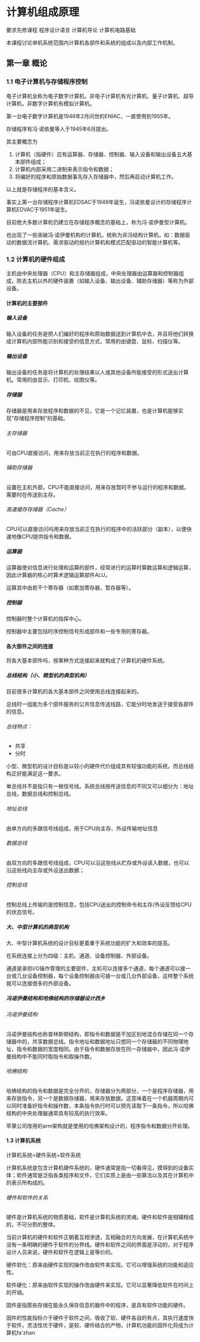 # 计算机组成原理

要求先修课程 程序设计语言 计算机导论 计算机电路基础

本课程讨论单机系统范围内计算机各部件和系统的组成以及内部工作机制。

## 第一章 概论

### 1.1 电子计算机与存储程序控制

电子计算机全称为电子数字计算机。非电子计算机有光计算机、量子计算机、超导计算机，非数字计算机有模拟计算机。

第一台电子数字计算机是1946年2月问世的ENIAC，一直使用到1955年。

存储程序有冯·诺依曼等人于1945年6月提出。

其主要概念为

1. 计算机（指硬件）应有运算器、存储器、控制器、输入设备和输出设备五大基本部件组成；
2. 计算机内部采用二进制来表示指令和数据；
3. 将编好的程序和原始数据事先存入存储器中，然后再启动计算机工作。

以上就是存储程序的基本含义。

事实上第一台存储程序计算机EDSAC于1949年诞生，冯诺依曼设计的存储程序计算机EDVAC于1951年诞生。

目前绝大多数计算机仍建立在存储程序概念的基础上，称为冯·诺伊曼型计算机。

也出现了一些突破冯·诺伊曼机构的计算机，统称为非冯结构计算机，如：数据驱动的数据流计算机、需求驱动的规约计算机和模式匹配驱动的智能计算机等。

### 1.2 计算机的硬件组成

主机由中央处理器（CPU）和主存储器组成，中央处理器由运算器和控制器组成，除去主机以外的硬件装置（如输入设备、输出设备、辅助存储器）等称为外部设备。

#### 计算机的主要部件

##### 输入设备

输入设备的任务是把人们编好的程序和原始数据送到计算机中去，并且将他们转换成计算机内部所能识别和接受的信息方式，常用的由键盘、鼠标、扫描仪等。

##### 输出设备

输出设备的任务是将计算机的处理结果以人或其他设备所能接受的形式送出计算机。常用的由显示、打印机、绘图仪等。

##### 存储器

存储器是用来存放程序和数据的不见，它是一个记忆装置，也是计算机能够实现“存储程序控制”的基础。

###### 主存储器

可由CPU直接访问，用来存放当前正在执行的程序和数据。

###### 辅助存储器

设置在主机外部，CPU不能直接访问，用来存放暂时不参与运行的程序和数据，需要时在传送到主存。

###### 高速缓存存储器（Cache）

CPU可以直接访问吗用来存放当前正在执行的程序中的活跃部分（副本），以便快速地像CPU提供指令和数据。

##### 运算器

运算器使对信息进行处理和运算的部件，经常进行的运算时算数运算和逻辑运算，因此计算器的核心时算术逻辑运算部件ALU。

运算其中由若干个寄存器（如累加寄存器，暂存器等）。

##### 控制器

控制器时整个计算机的指挥中心。

控制器中主要包括时序控制信号形成部件和一些专用的寄存器。

#### 各大部件之间的连接

将各大基本部件吗，按某种方式连接起来就构成了计算机的硬件系统。

##### 总线结构（小、微型机的典型机构）

目前很多计算机的各大基本部件之间使用总线连接起来的。

总线时一组能为多个部件服务的公共信息传送线路，它能分时地发送于接受各部件的信息。

###### 总线特点：

* 共享
* 分时

小型、微型机的设计目标是以较小的硬件代价组成具有较强功能的系统，而总线结构正好能满足这一要求。

单总线并不是指只有一根信号线。系统总线按传送信息的不同又可以细分为：地址总线，数据总线和控制总线。

###### 地址总线

由单方向的多跟信号线组成，用于CPU向主存、外设传输地址信息

###### 数据总线

由双方向的多跟信号线组成，CPU可以沿这些线从贮存或外设读入数据，也可以沿这些线向主存或外设送出数据；

###### 控制总线

控制总线上传输的是控制信息，包括CPU送出的控制命令和主存/外设反馈给CPU的状态信号。

##### 大、中型计算机的典型机构

大、中型计算机系统的设计目标更着重于系统功能的扩大和效率的提高。

在系统连接上分为四级：主机、通道、设备控制器、外部设备。

通道是承担I/O操作管理的主要部件，主机可以连接多个通道，每个通道可以接一台或几台设备控制器，每个设备控制器由可接一台或几台外部设备，这样整个系统就可以连接很多的外部设备。

##### 冯诺伊曼结构和哈佛结构的存储器设计西乡

###### 冯诺伊曼结构

冯诺伊曼结构也称普林斯顿结构，即指令和数据是不加区别地混合存储在同一个存储器中的，共享数据总线。指令地址和数据地址只想同一个存储器的不同物理地址，指令和数据的宽度相同。由于指令和数据存放在同一存储器中，因此冯·诺伊曼结构中不能同时取指令和取操作数。

###### 哈佛结构

哈佛结构的指令和数据是完全分开的，存储器分为两部分，一个是程序存储器，用来存放指令，另一个是数据存储器，用来存放数据。这意味着在一个机器周期内可以同时准备好指令和操作数，本条指令执行时可以预先读取下一条指令，所以哈佛结构的中央处理器通常具有较高的执行效率。

苹果公司改用的arm架构就是使用的哈佛架构设计的，程序指令和数据分开处理。

#### 1.3 计算机系统

计算机系统=硬件系统+软件系统

计算机系统是包含计算机硬件系统的，硬件通常是指一切看得见，摸得到的设备实体；软件通常是泛指各类程序和文件，它们实质上是由一些算法以及其在计算机中的表示所构成的。

###### 硬件和软件的关系

硬件是计算机系统的物质基础，软件是计算机系统的灵魂。硬件和软件是相辅相成的，不可分割的整体。

当前计算机的硬件和软件正朝着互相渗透，互相融合的方向发展，在计算机系统中没有一条明确的硬件于软件的分界线。硬件和软件之间的界面是浮动的，对于程序设计人员来说，硬件和软件在逻辑上是等价的。

硬件软化：原来由硬件实现的操作改由软件来实现。它可以增强系统的功能和适应性。

软件硬化：原来由软件实现的操作改由硬件来实现。它可以显著降低软件在时间上的开销。

固件是指那些存储在能永久保存信息的器件中的程序，是具有软件功能的硬件。

固件的性能指标介于硬件于软件之间，吸收了软、硬件各自的有点，其执行速度快于软件，灵活性优于硬件，是软、硬件结合的产物，计算机功能的固件化将成为计算机fa'zhan









